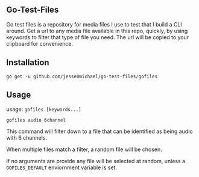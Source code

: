 ## Go-Test-Files

Go test files is a repository for media files I use to test that I build a CLI around. Get a url to any media file available in this repo, quickly, by using keywords to filter that type of file you need. The url will be copied to your clipboard for convenience.

## Installation

```
go get -u github.com/jesse0michael/go-test-files/gofiles
```

## Usage

usage: `gofiles [keywords...]`

```
gofiles audio 6channel
```

This command will filter down to a file that can be identified as being audio with 6 channels.

When multiple files match a filter, a random file will be chosen.

If no arguments are provide any file will be selected at random, unless a `GOFILES_DEFAULT` enviornment variable is set.
